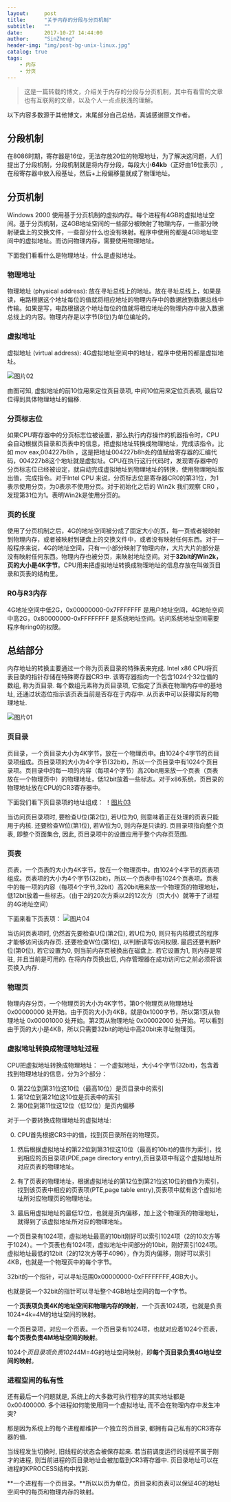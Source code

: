 ```yaml
---
layout:     post
title:      "关于内存的分段与分页机制"
subtitle:   ""
date:       2017-10-27 14:44:00
author:     "SinZheng"
header-img: "img/post-bg-unix-linux.jpg"
catalog: true
tags:
    - 内存
    - 分页
---
```

>这是一篇转载的博文，介绍关于内存的分段与分页机制，其中有看雪的文章也有互联网的文章，以及个人一点点肤浅的理解。

以下内容多数源于其他博文，末尾部分自己总结，真诚感谢原文作者。

## 分段机制

在8086时期，寄存器是16位，无法存放20位的物理地址，为了解决这问题，人们提出了分段机制，分段机制就是将内存分段，每段大小**64kb**（正好由16位表示）,在段寄存器中放入段基址，然后+上段偏移量就成了物理地址。

## 分页机制

Windows 2000 使用基于分页机制的虚拟内存。每个进程有4GB的虚拟地址空间。基于分页机制，这4GB地址空间的一些部分被映射了物理内存，一些部分映射硬盘上的交换文件，一些部分什么也没有映射。程序中使用的都是4GB地址空间中的虚拟地址。而访问物理内存，需要使用物理地址。

下面我们看看什么是物理地址，什么是虚拟地址。

### 物理地址

物理地址 (physical address): 放在寻址总线上的地址。放在寻址总线上，如果是读，电路根据这个地址每位的值就将相应地址的物理内存中的数据放到数据总线中传输。如果是写，电路根据这个地址每位的值就将相应地址的物理内存中放入数据总线上的内容。物理内存是以字节(8位)为单位编址的。

### 虚拟地址

虚拟地址 (virtual address): 4G虚拟地址空间中的地址，程序中使用的都是虚拟地址。

![图片02](./02.jpg)

由图可知, 虚拟地址的前10位用来定位页目录项, 中间10位用来定位页表项, 最后12位得到具体物理地址的偏移.

### 分页标志位

如果CPU寄存器中的分页标志位被设置，那么执行内存操作的机器指令时，CPU会自动根据页目录和页表中的信息，把虚拟地址转换成物理地址，完成该指令。比如 mov eax,004227b8h ，这是把地址004227b8h处的值赋给寄存器的汇编代码，004227b8这个地址就是虚拟址。CPU在执行这行代码时，发现寄存器中的分页标志位已经被设定，就自动完成虚拟地址到物理地址的转换，使用物理地址取出值，完成指令。对于Intel CPU 来说，分页标志位是寄存器CR0的第31位，为1表示使用分页，为0表示不使用分页。对于初始化之后的 Win2k 我们观察 CR0 ，发现第31位为1。表明Win2k是使用分页的。

### 页的长度

使用了分页机制之后，4G的地址空间被分成了固定大小的页，每一页或者被映射到物理内存，或者被映射到硬盘上的交换文件中，或者没有映射任何东西。对于一般程序来说，4G的地址空间，只有一小部分映射了物理内存，大片大片的部分是没有映射任何东西。物理内存也被分页，来映射地址空间。对于**32bit的Win2k，页的大小是4K字节**。CPU用来把虚拟地址转换成物理地址的信息存放在叫做页目录和页表的结构里。

### R0与R3内存
4G地址空间中低2G，0x00000000-0x7FFFFFFF 是用户地址空间，4G地址空间中高2G，0x80000000-0xFFFFFFFF 是系统地址空间。访问系统地址空间需要程序有ring0的权限。

## 总结部分

内存地址的转换主要通过一个称为页表目录的特殊表来完成. Intel x86 CPU将页表目录的指针存储在特殊寄存器CR3中. 该寄存器指向一个包含1024个32位值的数组, 称为页目录. 每个数组元素称为页目录项, 它指定了页表在物理内存中的基地址, 还通过状态位指示该页表当前是否存在于内存中. 从页表中可以获得实际的物理地址.

![图片01](./01.jpg)

### 页目录

页目录，一个页目录大小为4K字节，放在一个物理页中。由1024个4字节的页目录项组成。页目录项的大小为4个字节(32bit)，所以一个页目录中有1024个页目录项。页目录中的每一项的内容（每项4个字节）高20bit用来放一个页表（页表放在一个物理页中）的物理地址，低12bit放着一些标志。对于x86系统，页目录的物理地址放在CPU的CR3寄存器中。

下面我们看下页目录项的地址组成：
！[图片03](./03.jpg)

当访问页目录项时, 要检查U位(第2位), 若U位为0, 则意味着正在处理的页表只能用于内核.
还要检查W位(第1位), 若W位为0, 则内存是只读的.
页目录项指向整个页表, 即整个页面集合, 因此, 页目录项中的设置应用于整个内存页范围.

### 页表

页表，一个页表的大小为4K字节，放在一个物理页中。由1024个4字节的页表项组成。页表项的大小为4个字节(32bit)，所以一个页表中有1024个页表项。页表中的每一项的内容（每项4个字节,32bit）高20bit用来放一个物理页的物理地址，低12bit放着一些标志。（由于2的20次方乘以2的12次方（页大小）就等于了进程的4G地址空间）

下面来看下页表项：
![图片04](./04.jpg)

当访问页表项时, 仍然首先要检查U位(第2位), 若U位为0, 则只有内核模式的程序才能够访问该内存页.
还要检查W位(第1位), 以判断读写访问权限.
最后还要判断P位(第0位), 若它设置为0, 则当前内存页被换出在磁盘上. 若它设置为1, 则内存是常驻, 并且当前是可用的.
在将内存页换出后, 内存管理器在成功访问它之前必须将该页换入内存.

### 物理页

物理内存分页，一个物理页的大小为4K字节，第0个物理页从物理地址 0x00000000 处开始。由于页的大小为4KB，就是0x1000字节，所以第1页从物理地址 0x00001000 处开始。第2页从物理地址 0x00002000 处开始。可以看到由于页的大小是4KB，所以只需要32bit的地址中高20bit来寻址物理页。

### 虚拟地址转换成物理地址过程

CPU把虚拟地址转换成物理地址：
一个虚拟地址，大小4个字节(32bit)，包含着找到物理地址的信息，分为3个部分：

0. 第22位到第31位这10位（最高10位）是页目录中的索引
1. 第12位到第21位这10位是页表中的索引
2. 第0位到第11位这12位（低12位）是页内偏移

对于一个要转换成物理地址的虚拟地址:

0. CPU首先根据CR3中的值，找到页目录所在的物理页。

1. 然后根据虚拟地址的第22位到第31位这10位（最高的10bit)的值作为索引，找到相应的页目录项(PDE,page directory entry),页目录项中有这个虚拟地址所对应页表的物理地址。

2. 有了页表的物理地址，根据虚拟地址的第12位到第21位这10位的值作为索引，找到该页表中相应的页表项(PTE,page table entry),页表项中就有这个虚拟地址所对应物理页的物理地址。

3. 最后用虚拟地址的最低12位，也就是页内偏移，加上这个物理页的物理地址，就得到了该虚拟地址所对应的物理地址。

一个页目录有1024项，虚拟地址最高的10bit刚好可以索引1024项（2的10次方等于1024）。一个页表也有1024项，虚拟地址中间部分的10bit，刚好索引1024项。虚拟地址最低的12bit（2的12次方等于4096），作为页内偏移，刚好可以索引4KB，也就是一个物理页中的每个字节。

32bit的一个指针，可以寻址范围0x00000000-0xFFFFFFFF,4GB大小。

也就是说一个32bit的指针可以寻址整个4GB地址空间的每一个字节。

一个**页表项负责4K的地址空间和物理内存的映射**，一个页表1024项，也就是负责1024*4k=4M的地址空间的映射。

一个页目录项，对应一个页表。一个页目录有1024项，也就对应着1024个页表，**每个页表负责4M地址空间的映射**。

1024个*页目录项负责1024*4M=4G的地址空间映射，即**每个页目录负责4G地址空间的映射**。

### 进程空间的私有性

还有最后一个问题就是, 系统上的大多数可执行程序的其实地址都是0x00400000. 多个进程如何能使用同一个虚拟地址, 而不会在物理内存中发生冲突?

那是因为系统上的每个进程都维护一个独立的页目录, 都拥有自己私有的CR3寄存器的值.

当线程发生切换时, 旧线程的状态会被保存起来. 若当前调度运行的线程不属于刚才的进程, 则当前进程的页目录地址会被加载到CR3寄存器中. 页目录地址可以在进程的KPROCESS结构中找到.

**一个进程有一个页目录。**所以以页为单位，页目录和页表可以保证4G的地址空间中的每页和物理内存的映射。